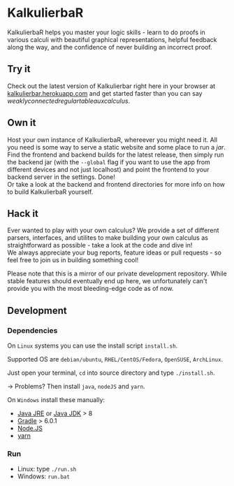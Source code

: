 # KalkulierbaR

KalkulierbaR helps you master your logic skills - learn to do proofs in various calculi with beautiful graphical representations, helpful feedback along the way, and the confidence of never building an incorrect proof.

## Try it

Check out the latest version of Kalkulierbar right here in your browser at [kalkulierbar.herokuapp.com](https://kalkulierbar.herokuapp.com) and get started faster than you can say *weaklyconnectedregulartableauxcalculus*.

## Own it

Host your own instance of KalkulierbaR, whereever you might need it. All you need is some way to serve a static website and some place to run a *jar*.  
Find the frontend and backend builds for the latest release, then simply run the backend jar (with the `--global` flag if you want to use the app from different devices and not just localhost) and point the frontend to your backend server in the settings. Done!  
Or take a look at the backend and frontend directories for more info on how to build KalkulierbaR yourself.

## Hack it

Ever wanted to play with your own calculus? We provide a set of different parsers, interfaces, and utilites to make building your own calculus as straightforward as possible - take a look at the code and dive in!  
We always appreciate your bug reports, feature ideas or pull requests - so feel free to join us in building something cool!  

Please note that this is a mirror of our private development repository. While stable features should eventually end up here, we unfortunately can't provide you with the most bleeding-edge code as of now.

## Development
### Dependencies
On `Linux` systems you can use the install script `install.sh`.

Supported OS are `debian/ubuntu`, `RHEL/CentOS/Fedora`, `OpenSUSE`, `ArchLinux`.

Just open your terminal, `cd` into source directory and type `./install.sh`.

-> Problems? Then install `java`, `nodeJS` and `yarn`.

On `Windows` install these manually:
- [Java JRE](https://www.java.com/de/download/win10.jsp) or [Java JDK](https://www.oracle.com/technetwork/java/javase/downloads/jdk11-downloads-5066655.html) > 8
- [Gradle](https://gradle.org/install/) > 6.0.1
- [Node.JS](https://nodejs.org/en/download/)
- [yarn](https://yarnpkg.com/en/docs/install#debian-stable)

### Run
- Linux: type `./run.sh`
- Windows: `run.bat`


